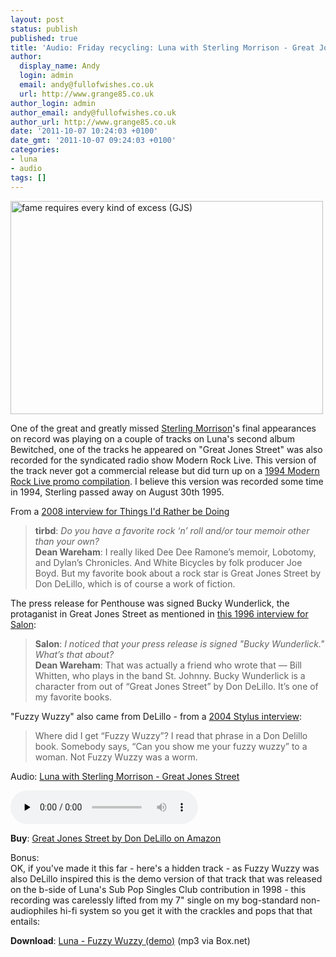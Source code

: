 ```yaml
---
layout: post
status: publish
published: true
title: 'Audio: Friday recycling: Luna with Sterling Morrison - Great Jones Street '
author:
  display_name: Andy
  login: admin
  email: andy@fullofwishes.co.uk
  url: http://www.grange85.co.uk
author_login: admin
author_email: andy@fullofwishes.co.uk
author_url: http://www.grange85.co.uk
date: '2011-10-07 10:24:03 +0100'
date_gmt: '2011-10-07 09:24:03 +0100'
categories:
- luna
- audio
tags: []
---
```

<p><a href="http://www.flickr.com/photos/vanz/3075246522/" title="fame requires every kind of excess (GJS) by vanz, on Flickr"><img class="aligncenter" src="https://farm4.static.flickr.com/3163/3075246522_692cb5de54.jpg" width="500" height="341" alt="fame requires every kind of excess (GJS)"></a></p>
<p>One of the great and greatly missed <a href="http://en.wikipedia.org/wiki/Sterling_Morrison">Sterling Morrison</a>'s final appearances on record was playing on a couple of tracks on Luna's second album <span class="removed_link" title="https://db.fullofwishes.co.uk/wiki/Bewitched_(album)">Bewitched</span>, one of the tracks he appeared on "Great Jones Street" was also recorded for the syndicated radio show Modern Rock Live. This version of the track never got a commercial release but did turn up on a <a href="http://www.toriamosdiscography.info/radiocomps/fmqb.html">1994 Modern Rock Live promo compilation</a>. I believe this version was recorded some time in 1994, Sterling passed away on August 30th 1995.</p>
<p>From a <a href="http://tirbd.com/2008/05/monday-interview-dean-wareham/">2008 interview for Things I'd Rather be Doing</a></p>
<blockquote><p><strong>tirbd</strong>: <em>Do you have a favorite rock ‘n’ roll and/or tour memoir other than your own?</em><br />
<strong>Dean Wareham</strong>: I really liked Dee Dee Ramone’s memoir, Lobotomy, and Dylan’s Chronicles. And White Bicycles by folk producer Joe Boyd. But my favorite book about a rock star is Great Jones Street by Don DeLillo, which is of course a work of fiction.
</p></blockquote>
<p>The press release for Penthouse was <span class="removed_link" title="http://www.fuzzywuzzy.com/docs/music/penthouse.htm">signed Bucky Wunderlick</span>, the protaganist in Great Jones Street as mentioned in <a href="http://entertainment.salon.com/1996/05/07/luna960506_html/">this 1996 interview for Salon</a>: </p>
<blockquote><p><strong>Salon</strong>:<em> I noticed that your press release is signed "Bucky Wunderlick." What’s that about?</em><br />
<strong>Dean Wareham</strong>: That was actually a friend who wrote that — Bill Whitten, who plays in the band St. Johnny. Bucky Wunderlick is a character from out of “Great Jones Street” by Don DeLillo. It’s one of my favorite books.</p></blockquote>
<p>"Fuzzy Wuzzy" also came from DeLillo - from a <a href="http://www.stylusmagazine.com/articles/interview/dean-wareham-of-luna.htm">2004 Stylus interview</a>: </p>
<blockquote><p>Where did I get “Fuzzy Wuzzy”? I read that phrase in a Don Delillo book. Somebody says, “Can you show me your fuzzy wuzzy” to a woman. Not Fuzzy Wuzzy was a worm.
</p></blockquote>

<div class="well"><p class="audio">Audio: <a href="https://media.fullofwishes.co.uk/02-luna/audio/1994_Luna_Great-Jones-Street.mp3">Luna with Sterling Morrison - Great Jones Street</a></p><audio controls="controls" preload="none" src="https://media.fullofwishes.co.uk/02-luna/audio/1994_Luna_Great-Jones-Street.mp3"></audio></div>

<p><strong>Buy</strong>: <a href="http://www.amazon.com/gp/product/0140179178/ref=as_li_ss_tl?ie=UTF8&tag=aheadfullofwi-20&linkCode=as2&camp=217145&creative=399369&creativeASIN=0140179178">Great Jones Street by Don DeLillo on Amazon</a></p>
<p>Bonus:<br />
OK, if you've made it this far - here's a hidden track - as Fuzzy Wuzzy was also DeLillo inspired this is the demo version of that track that was released on the b-side of <span class="removed_link" title="https://db.fullofwishes.co.uk/wiki/Everybody%27s_Talkin%27_(single)">Luna's Sub Pop Singles Club contribution in 1998</span> - this recording was carelessly lifted from my 7" single on my bog-standard non-audiophiles hi-fi system so you get it with the crackles and pops that that entails:</p>
<p><strong>Download</strong>: <a href="http://www.box.net/shared/tzdxfyr0htrhuloa5jsg">Luna - Fuzzy Wuzzy (demo)</a> (mp3 via Box.net) </p>
